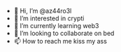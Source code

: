 - 👋 Hi, I’m @az44ro3l
- 👀 I’m interested in crypti
- 🌱 I’m currently learning web3
- 💞️ I’m looking to collaborate on bed
- 📫 How to reach me kiss my ass

<!---
az44ro3l/az44ro3l is a ✨ special ✨ repository because its `README.md` (this file) appears on your GitHub profile.
You can click the Preview link to take a look at your changes.
--->
